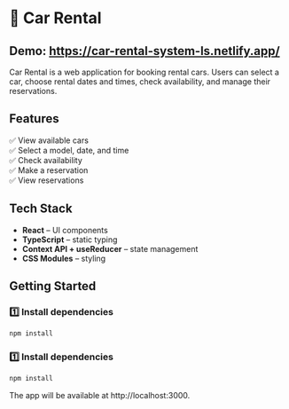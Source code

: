 # 🚗 Car Rental

## Demo: https://car-rental-system-ls.netlify.app/

Car Rental is a web application for booking rental cars. Users can select a car, choose rental dates and times, check availability, and manage their reservations.

## **Features**

✅ View available cars  
✅ Select a model, date, and time  
✅ Check availability  
✅ Make a reservation  
✅ View reservations

## **Tech Stack**

- **React** – UI components
- **TypeScript** – static typing
- **Context API + useReducer** – state management
- **CSS Modules** – styling

## **Getting Started**

### 1️⃣ Install dependencies

```sh
npm install
```

### 1️⃣ Install dependencies

```sh
npm install
```

The app will be available at http://localhost:3000.

